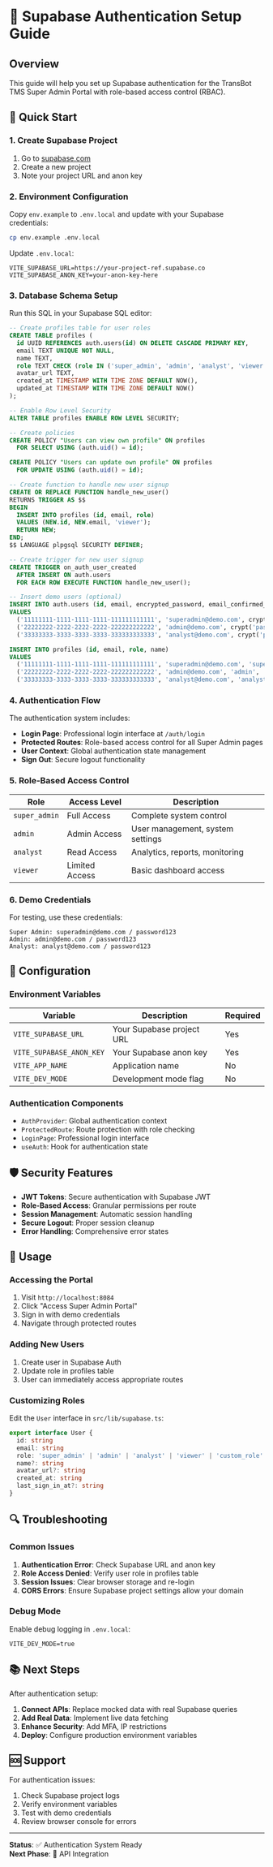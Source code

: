 # 🔐 Supabase Authentication Setup Guide

## Overview
This guide will help you set up Supabase authentication for the TransBot TMS Super Admin Portal with role-based access control (RBAC).

## 🚀 Quick Start

### 1. Create Supabase Project
1. Go to [supabase.com](https://supabase.com)
2. Create a new project
3. Note your project URL and anon key

### 2. Environment Configuration
Copy `env.example` to `.env.local` and update with your Supabase credentials:

```bash
cp env.example .env.local
```

Update `.env.local`:
```env
VITE_SUPABASE_URL=https://your-project-ref.supabase.co
VITE_SUPABASE_ANON_KEY=your-anon-key-here
```

### 3. Database Schema Setup

Run this SQL in your Supabase SQL editor:

```sql
-- Create profiles table for user roles
CREATE TABLE profiles (
  id UUID REFERENCES auth.users(id) ON DELETE CASCADE PRIMARY KEY,
  email TEXT UNIQUE NOT NULL,
  name TEXT,
  role TEXT CHECK (role IN ('super_admin', 'admin', 'analyst', 'viewer')) DEFAULT 'viewer',
  avatar_url TEXT,
  created_at TIMESTAMP WITH TIME ZONE DEFAULT NOW(),
  updated_at TIMESTAMP WITH TIME ZONE DEFAULT NOW()
);

-- Enable Row Level Security
ALTER TABLE profiles ENABLE ROW LEVEL SECURITY;

-- Create policies
CREATE POLICY "Users can view own profile" ON profiles
  FOR SELECT USING (auth.uid() = id);

CREATE POLICY "Users can update own profile" ON profiles
  FOR UPDATE USING (auth.uid() = id);

-- Create function to handle new user signup
CREATE OR REPLACE FUNCTION handle_new_user()
RETURNS TRIGGER AS $$
BEGIN
  INSERT INTO profiles (id, email, role)
  VALUES (NEW.id, NEW.email, 'viewer');
  RETURN NEW;
END;
$$ LANGUAGE plpgsql SECURITY DEFINER;

-- Create trigger for new user signup
CREATE TRIGGER on_auth_user_created
  AFTER INSERT ON auth.users
  FOR EACH ROW EXECUTE FUNCTION handle_new_user();

-- Insert demo users (optional)
INSERT INTO auth.users (id, email, encrypted_password, email_confirmed_at, created_at, updated_at)
VALUES 
  ('11111111-1111-1111-1111-111111111111', 'superadmin@demo.com', crypt('password123', gen_salt('bf')), NOW(), NOW(), NOW()),
  ('22222222-2222-2222-2222-222222222222', 'admin@demo.com', crypt('password123', gen_salt('bf')), NOW(), NOW(), NOW()),
  ('33333333-3333-3333-3333-333333333333', 'analyst@demo.com', crypt('password123', gen_salt('bf')), NOW(), NOW(), NOW());

INSERT INTO profiles (id, email, role, name)
VALUES 
  ('11111111-1111-1111-1111-111111111111', 'superadmin@demo.com', 'super_admin', 'Super Administrator'),
  ('22222222-2222-2222-2222-222222222222', 'admin@demo.com', 'admin', 'System Administrator'),
  ('33333333-3333-3333-3333-333333333333', 'analyst@demo.com', 'analyst', 'Data Analyst');
```

### 4. Authentication Flow

The authentication system includes:

- **Login Page**: Professional login interface at `/auth/login`
- **Protected Routes**: Role-based access control for all Super Admin pages
- **User Context**: Global authentication state management
- **Sign Out**: Secure logout functionality

### 5. Role-Based Access Control

| Role | Access Level | Description |
|------|-------------|-------------|
| `super_admin` | Full Access | Complete system control |
| `admin` | Admin Access | User management, system settings |
| `analyst` | Read Access | Analytics, reports, monitoring |
| `viewer` | Limited Access | Basic dashboard access |

### 6. Demo Credentials

For testing, use these credentials:

```
Super Admin: superadmin@demo.com / password123
Admin: admin@demo.com / password123  
Analyst: analyst@demo.com / password123
```

## 🔧 Configuration

### Environment Variables

| Variable | Description | Required |
|----------|-------------|----------|
| `VITE_SUPABASE_URL` | Your Supabase project URL | Yes |
| `VITE_SUPABASE_ANON_KEY` | Your Supabase anon key | Yes |
| `VITE_APP_NAME` | Application name | No |
| `VITE_DEV_MODE` | Development mode flag | No |

### Authentication Components

- `AuthProvider`: Global authentication context
- `ProtectedRoute`: Route protection with role checking
- `LoginPage`: Professional login interface
- `useAuth`: Hook for authentication state

## 🛡️ Security Features

- **JWT Tokens**: Secure authentication with Supabase JWT
- **Role-Based Access**: Granular permissions per route
- **Session Management**: Automatic session handling
- **Secure Logout**: Proper session cleanup
- **Error Handling**: Comprehensive error states

## 🚀 Usage

### Accessing the Portal

1. Visit `http://localhost:8084`
2. Click "Access Super Admin Portal"
3. Sign in with demo credentials
4. Navigate through protected routes

### Adding New Users

1. Create user in Supabase Auth
2. Update role in profiles table
3. User can immediately access appropriate routes

### Customizing Roles

Edit the `User` interface in `src/lib/supabase.ts`:

```typescript
export interface User {
  id: string
  email: string
  role: 'super_admin' | 'admin' | 'analyst' | 'viewer' | 'custom_role'
  name?: string
  avatar_url?: string
  created_at: string
  last_sign_in_at?: string
}
```

## 🔍 Troubleshooting

### Common Issues

1. **Authentication Error**: Check Supabase URL and anon key
2. **Role Access Denied**: Verify user role in profiles table
3. **Session Issues**: Clear browser storage and re-login
4. **CORS Errors**: Ensure Supabase project settings allow your domain

### Debug Mode

Enable debug logging in `.env.local`:

```env
VITE_DEV_MODE=true
```

## 📚 Next Steps

After authentication setup:

1. **Connect APIs**: Replace mocked data with real Supabase queries
2. **Add Real Data**: Implement live data fetching
3. **Enhance Security**: Add MFA, IP restrictions
4. **Deploy**: Configure production environment variables

## 🆘 Support

For authentication issues:

1. Check Supabase project logs
2. Verify environment variables
3. Test with demo credentials
4. Review browser console for errors

---

**Status**: ✅ Authentication System Ready  
**Next Phase**: 🔌 API Integration
